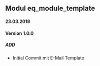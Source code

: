 ## Modul eq_module_template

#### 23.03.2018
#### Version 1.0.0
##### ADD
- Initial Commit mit E-Mail Template
